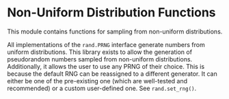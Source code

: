 # Non-Uniform Distribution Functions

This module contains functions for sampling from non-uniform distributions.

All implementations of the `rand.PRNG` interface generate numbers from uniform
distributions. This library exists to allow the generation of pseudorandom numbers
sampled from non-uniform distributions. Additionally, it allows the user to use any
PRNG of their choice. This is because the default RNG can be reassigned to a different
generator. It can either be one of the pre-existing one (which are well-tested and
recommended) or a custom user-defined one. See `rand.set_rng()`.
